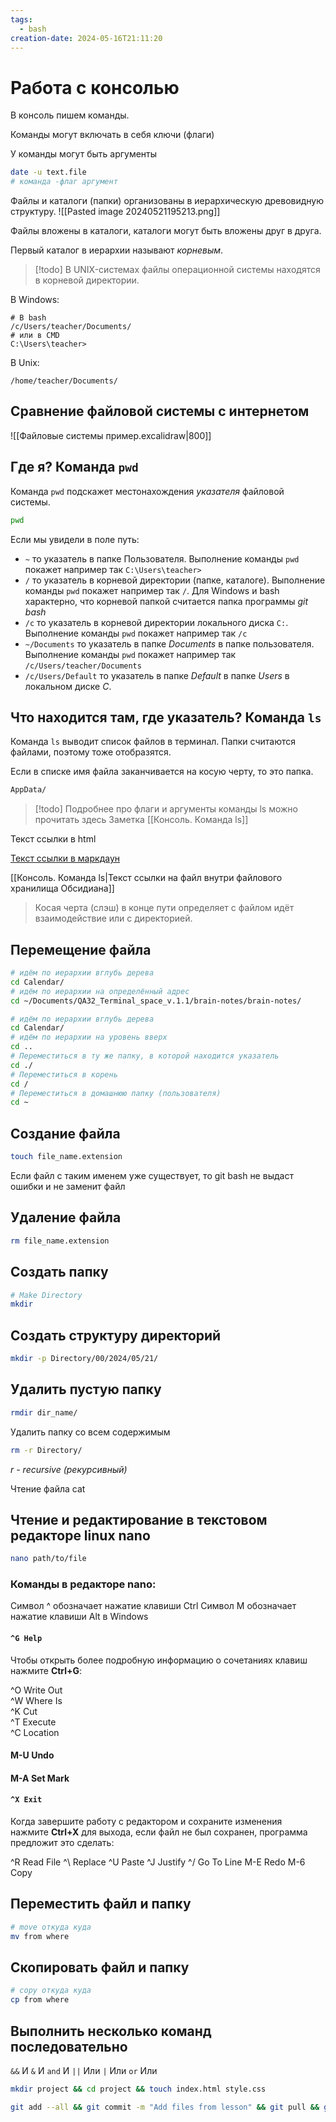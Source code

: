```yaml
---
tags:
  - bash
creation-date: 2024-05-16T21:11:20
---
```

# Работа с консолью

В консоль пишем команды. 

Команды могут включать в себя ключи (флаги)

У команды могут быть аргументы

```bash
date -u text.file
# команда -флаг аргумент
```

Файлы и каталоги (папки) организованы в иерархическую древовидную структуру. 
![[Pasted image 20240521195213.png]]

Файлы вложены в каталоги, каталоги могут быть вложены друг в друга. 

Первый каталог в иерархии называют *корневым*.

> [!todo] В UNIX-системах файлы операционной системы находятся в корневой директории. 

В Windows:
```
# В bash
/c/Users/teacher/Documents/
# или в CMD
C:\Users\teacher>
```
В Unix:
```
/home/teacher/Documents/
```

## Сравнение файловой системы с интернетом
![[Файловые системы пример.excalidraw|800]]
## Где я? Команда `pwd`
Команда `pwd` подскажет местонахождения *указателя* файловой системы. 

```bash
pwd
```

Если мы увидели в поле путь:
- `~` то указатель в папке Пользователя. 
  Выполнение команды `pwd` покажет например так `C:\Users\teacher>`
- `/` то указатель в корневой директории (папке, каталоге). 
  Выполнение команды `pwd` покажет например так `/`. Для Windows и bash характерно, что корневой папкой считается папка программы *git bash*
- `/c` то указатель в корневой директории локального диска `С:`. 
  Выполнение команды `pwd` покажет например так `/c` 
- `~/Documents` то указатель в папке *Documents* в папке пользователя. 
  Выполнение команды `pwd` покажет например так `/c/Users/teacher/Documents` 
- `/c/Users/Default` то указатель в папке *Default* в папке *Users* в локальном диске *С*. 

## Что находится там, где указатель? Команда `ls`
Команда `ls` выводит список файлов в терминал. Папки считаются файлами, поэтому тоже отобразятся. 

Если в списке имя файла заканчивается на косую черту, то это папка. 
```bash
AppData/
```

> [!todo] Подробнее про флаги и аргументы команды ls можно прочитать здесь 
> Заметка [[Консоль. Команда ls]]

<a link="https://losst.pro/komanda-ls-linux">Текст ссылки в html</a>

[Текст ссылки в маркдаун](https://losst.pro/komanda-ls-linux)

 [[Консоль. Команда ls|Текст ссылки на файл внутри файлового хранилища Обсидиана]]

> Косая черта (слэш) в конце пути определяет с файлом идёт взаимодействие или с директорией. 
## Перемещение файла
```bash
# идём по иерархии вглубь дерева
cd Calendar/
# идём по иерархии на определённый адрес
cd ~/Documents/QA32_Terminal_space_v.1.1/brain-notes/brain-notes/
```

```bash
# идём по иерархии вглубь дерева
cd Calendar/
# идём по иерархии на уровень вверх
cd ..
# Переместиться в ту же папку, в которой находится указатель
cd ./
# Переместиться в корень
cd /
# Переместиться в домашнюю папку (пользователя)
cd ~
```

## Создание файла
```bash
touch file_name.extension
```
Если файл с таким именем уже существует, то git bash не выдаст ошибки и не заменит файл

## Удаление файла
```bash
rm file_name.extension
```

## Создать папку
```bash
# Make Directory
mkdir
```

## Создать структуру директорий
```bash
mkdir -p Directory/00/2024/05/21/     
```

## Удалить пустую папку
```bash
rmdir dir_name/
```

Удалить папку со всем содержимым
```bash
rm -r Directory/
```
*r - recursive (рекурсивный)*

Чтение файла 
cat

## Чтение и редактирование в текстовом редакторе linux nano 
```bash
nano path/to/file
```

### Команды в редакторе nano:
Символ ^ обозначает нажатие клавиши Ctrl
Символ M обозначает нажатие клавиши Alt в Windows

#### `^G Help`
Чтобы открыть более подробную информацию о сочетаниях клавиш нажмите **Ctrl+G**:

^O Write Out   
^W Where Is    
^K Cut         
^T Execute     
^C Location 

#### M-U Undo   

#### M-A Set Mark   

#### `^X Exit`
Когда завершите работу с редактором и сохраните изменения нажмите **Ctrl+X** для выхода, если файл не был сохранен, программа предложит это сделать:
    

^R Read File   ^\ Replace     ^U Paste       ^J Justify     ^/ Go To Line  M-E Redo       M-6 Copy       

## Переместить файл и папку
```bash
# move откуда куда
mv from where
```


## Скопировать файл и папку

```bash
# copy откуда куда
cp from where
```

## Выполнить несколько команд последовательно
`&&` И
`&` И
`and` И
`||` Или
`|` Или
`or` Или

```bash
mkdir project && cd project && touch index.html style.css
```

```bash
git add --all && git commit -m "Add files from lesson" && git pull && git push
```
